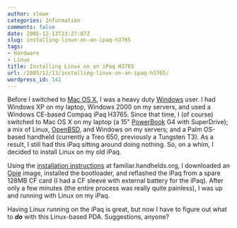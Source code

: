 ```yaml
---
author: slowe
categories: Information
comments: false
date: 2005-12-13T23:27:07Z
slug: installing-linux-on-an-ipaq-h3765
tags:
- Hardware
- Linux
title: Installing Linux on an iPaq H3765
url: /2005/12/13/installing-linux-on-an-ipaq-h3765/
wordpress_id: 141
---
```


Before I switched to [Mac OS X](http://www.apple.com/macosx/), I was a heavy duty [Windows](http://www.microsoft.com/windows/) user. I had Windows XP on my laptop, Windows 2000 on my servers, and used a Windows CE-based Compaq iPaq H3765. Since that time, I (of course) switched to Mac OS X on my laptop (a 15" [PowerBook](http://www.apple.com/powerbook/) G4 with SuperDrive); a mix of Linux, [OpenBSD](http://www.openbsd.org/), and Windows on my servers; and a Palm OS-based handheld (currently a Treo 650, previously a Tungsten T3). As a result, I still had this iPaq sitting around doing nothing. So, on a whim, I decided to install Linux on my old iPaq.

Using the [installation instructions](http://familiar.handhelds.org/releases/v0.8.2/install/) at familiar.handhelds.org, I downloaded an [Opie](http://opie.handhelds.org/) image, installed the bootloader, and reflashed the iPaq from a spare 128MB CF card (I had a CF sleeve with external battery for the iPaq). After only a few minutes (the entire process was really quite painless), I was up and running with Linux on my iPaq.

Having Linux running on the iPaq is great, but now I have to figure out what to **_do_** with this Linux-based PDA. Suggestions, anyone?

